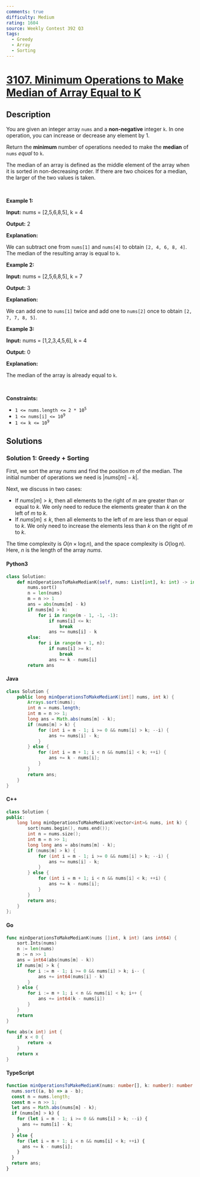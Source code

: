```yaml
---
comments: true
difficulty: Medium
rating: 1604
source: Weekly Contest 392 Q3
tags:
  - Greedy
  - Array
  - Sorting
---
```


<!-- problem:start -->

# [3107. Minimum Operations to Make Median of Array Equal to K](https://leetcode.com/problems/minimum-operations-to-make-median-of-array-equal-to-k)

## Description

<!-- description:start -->

<p>You are given an integer array <code>nums</code> and a <strong>non-negative</strong> integer <code>k</code>. In one operation, you can increase or decrease any element by 1.</p>

<p>Return the <strong>minimum</strong> number of operations needed to make the <strong>median</strong> of <code>nums</code> <em>equal</em> to <code>k</code>.</p>

<p>The median of an array is defined as the middle element of the array when it is sorted in non-decreasing order. If there are two choices for a median, the larger of the two values is taken.</p>

<p>&nbsp;</p>
<p><strong class="example">Example 1:</strong></p>

<div class="example-block">
<p><strong>Input:</strong> <span class="example-io">nums = [2,5,6,8,5], k = 4</span></p>

<p><strong>Output:</strong> <span class="example-io">2</span></p>

<p><strong>Explanation:</strong></p>

<p>We can subtract one from <code>nums[1]</code> and <code>nums[4]</code> to obtain <code>[2, 4, 6, 8, 4]</code>. The median of the resulting array is equal to <code>k</code>.</p>
</div>

<p><strong class="example">Example 2:</strong></p>

<div class="example-block">
<p><strong>Input:</strong> <span class="example-io">nums = [2,5,6,8,5], k = 7</span></p>

<p><strong>Output:</strong> <span class="example-io">3</span></p>

<p><strong>Explanation:</strong></p>

<p>We can add one to <code>nums[1]</code> twice and add one to <code>nums[2]</code> once to obtain <code>[2, 7, 7, 8, 5]</code>.</p>
</div>

<p><strong class="example">Example 3:</strong></p>

<div class="example-block">
<p><strong>Input:</strong> <span class="example-io">nums = [1,2,3,4,5,6], k = 4</span></p>

<p><strong>Output:</strong> <span class="example-io">0</span></p>

<p><strong>Explanation:</strong></p>

<p>The median of the array is already equal to <code>k</code>.</p>
</div>

<p>&nbsp;</p>
<p><strong>Constraints:</strong></p>

<ul>
	<li><code>1 &lt;= nums.length &lt;= 2 * 10<sup>5</sup></code></li>
	<li><code>1 &lt;= nums[i] &lt;= 10<sup>9</sup></code></li>
	<li><code>1 &lt;= k &lt;= 10<sup>9</sup></code></li>
</ul>

<!-- description:end -->

## Solutions

<!-- solution:start -->

### Solution 1: Greedy + Sorting

First, we sort the array $nums$ and find the position $m$ of the median. The initial number of operations we need is $|nums[m] - k|$.

Next, we discuss in two cases:

- If $nums[m] > k$, then all elements to the right of $m$ are greater than or equal to $k$. We only need to reduce the elements greater than $k$ on the left of $m$ to $k$.
- If $nums[m] \le k$, then all elements to the left of $m$ are less than or equal to $k$. We only need to increase the elements less than $k$ on the right of $m$ to $k$.

The time complexity is $O(n \times \log n)$, and the space complexity is $O(\log n)$. Here, $n$ is the length of the array $nums$.

<!-- tabs:start -->

#### Python3

```python
class Solution:
    def minOperationsToMakeMedianK(self, nums: List[int], k: int) -> int:
        nums.sort()
        n = len(nums)
        m = n >> 1
        ans = abs(nums[m] - k)
        if nums[m] > k:
            for i in range(m - 1, -1, -1):
                if nums[i] <= k:
                    break
                ans += nums[i] - k
        else:
            for i in range(m + 1, n):
                if nums[i] >= k:
                    break
                ans += k - nums[i]
        return ans
```

#### Java

```java
class Solution {
    public long minOperationsToMakeMedianK(int[] nums, int k) {
        Arrays.sort(nums);
        int n = nums.length;
        int m = n >> 1;
        long ans = Math.abs(nums[m] - k);
        if (nums[m] > k) {
            for (int i = m - 1; i >= 0 && nums[i] > k; --i) {
                ans += nums[i] - k;
            }
        } else {
            for (int i = m + 1; i < n && nums[i] < k; ++i) {
                ans += k - nums[i];
            }
        }
        return ans;
    }
}
```

#### C++

```cpp
class Solution {
public:
    long long minOperationsToMakeMedianK(vector<int>& nums, int k) {
        sort(nums.begin(), nums.end());
        int n = nums.size();
        int m = n >> 1;
        long long ans = abs(nums[m] - k);
        if (nums[m] > k) {
            for (int i = m - 1; i >= 0 && nums[i] > k; --i) {
                ans += nums[i] - k;
            }
        } else {
            for (int i = m + 1; i < n && nums[i] < k; ++i) {
                ans += k - nums[i];
            }
        }
        return ans;
    }
};
```

#### Go

```go
func minOperationsToMakeMedianK(nums []int, k int) (ans int64) {
	sort.Ints(nums)
	n := len(nums)
	m := n >> 1
	ans = int64(abs(nums[m] - k))
	if nums[m] > k {
		for i := m - 1; i >= 0 && nums[i] > k; i-- {
			ans += int64(nums[i] - k)
		}
	} else {
		for i := m + 1; i < n && nums[i] < k; i++ {
			ans += int64(k - nums[i])
		}
	}
	return
}

func abs(x int) int {
	if x < 0 {
		return -x
	}
	return x
}
```

#### TypeScript

```ts
function minOperationsToMakeMedianK(nums: number[], k: number): number {
  nums.sort((a, b) => a - b);
  const n = nums.length;
  const m = n >> 1;
  let ans = Math.abs(nums[m] - k);
  if (nums[m] > k) {
    for (let i = m - 1; i >= 0 && nums[i] > k; --i) {
      ans += nums[i] - k;
    }
  } else {
    for (let i = m + 1; i < n && nums[i] < k; ++i) {
      ans += k - nums[i];
    }
  }
  return ans;
}
```

<!-- tabs:end -->

<!-- solution:end -->

<!-- problem:end -->
